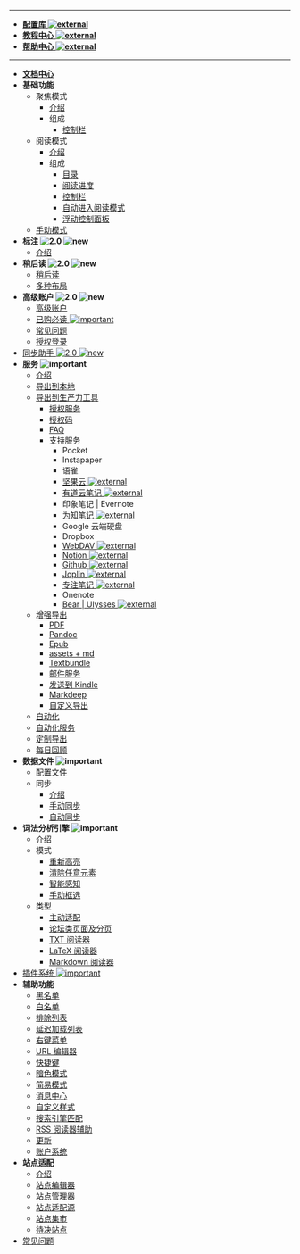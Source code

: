 ***
* [**配置库 ![external](https://simpread-1254315611.cos.ap-shanghai.myqcloud.com/static/docs/popup.png)**](https://www.yuque.com/kenshin/simpread/ds8zk0)
* [**教程中心 ![external](https://simpread-1254315611.cos.ap-shanghai.myqcloud.com/static/docs/popup.png)**](https://www.yuque.com/kenshin/simpread)
* [**帮助中心 ![external](https://simpread-1254315611.cos.ap-shanghai.myqcloud.com/static/docs/popup.png)**](https://simpread.pro/help)
***
* [**文档中心**](Home)
* **基础功能**
  * 聚焦模式
    * [介绍](聚焦模式)
    * 组成
      * [控制栏](聚焦模式-控制栏)
  * 阅读模式
    * [介绍](阅读模式)
    * 组成
      * [目录](目录)
      * [阅读进度](阅读进度)
      * [控制栏](阅读模式-控制栏)
      * [自动进入阅读模式](自动进入阅读模式)
      * [浮动控制面板](浮动控制面板（FAP）与浮动控制栏（FAB）)
  * [手动模式](手动框选)
* **标注 ![2.0](https://simpread-1254315611.cos.ap-shanghai.myqcloud.com/static/docs/ver_2.0.png) ![new](https://simpread-1254315611.cos.ap-shanghai.myqcloud.com/static/docs/new.png)**
  * [介绍](标注)
* **稍后读 ![2.0](https://simpread-1254315611.cos.ap-shanghai.myqcloud.com/static/docs/ver_2.0.png) ![new](https://simpread-1254315611.cos.ap-shanghai.myqcloud.com/static/docs/new.png)**
  * [稍后读](稍后读)
  * [多种布局](稍后读-多种布局)
* **高级账户 ![2.0](https://simpread-1254315611.cos.ap-shanghai.myqcloud.com/static/docs/ver_2.0.png) ![new](https://simpread-1254315611.cos.ap-shanghai.myqcloud.com/static/docs/new.png)**
  * [高级账户](高级账户)
  * [已购必读 ![important](https://simpread-1254315611.cos.ap-shanghai.myqcloud.com/static/docs/important.png)](已购必读)
  * [常见问题](https://github.com/Kenshin/simpread/issues/908)
  * [授权登录](授权登录)
* [同步助手 ![2.0](https://simpread-1254315611.cos.ap-shanghai.myqcloud.com/static/docs/ver_2.0.png) ![new](https://simpread-1254315611.cos.ap-shanghai.myqcloud.com/static/docs/new.png)](Sync)
* **服务 ![important](https://simpread-1254315611.cos.ap-shanghai.myqcloud.com/static/docs/important.png)**
  * [介绍](服务)
  * [导出到本地](保存到本地)
  * [导出到生产力工具](导出到生产力工具)
    * [授权服务](授权服务)
    * [授权码](授权服务?id=授权码)
    * [FAQ](授权服务-FAQ)
    * 支持服务
      * Pocket
      * Instapaper
      * 语雀
      * [坚果云 ![external](https://simpread-1254315611.cos.ap-shanghai.myqcloud.com/static/docs/popup.png)](坚果云)
      * [有道云笔记 ![external](https://simpread-1254315611.cos.ap-shanghai.myqcloud.com/static/docs/popup.png)](有道云笔记)
      * 印象笔记 | Evernote
      * [为知笔记 ![external](https://simpread-1254315611.cos.ap-shanghai.myqcloud.com/static/docs/popup.png)](为知笔记)
      * Google 云端硬盘
      * Dropbox
      * [WebDAV ![external](https://simpread-1254315611.cos.ap-shanghai.myqcloud.com/static/docs/popup.png)](WebDAV)
      * [Notion ![external](https://simpread-1254315611.cos.ap-shanghai.myqcloud.com/static/docs/popup.png)](Notion)
      * [Github ![external](https://simpread-1254315611.cos.ap-shanghai.myqcloud.com/static/docs/popup.png)](Github)
      * [Joplin ![external](https://simpread-1254315611.cos.ap-shanghai.myqcloud.com/static/docs/popup.png)](Joplin)
      * [专注笔记 ![external](https://simpread-1254315611.cos.ap-shanghai.myqcloud.com/static/docs/popup.png)](专注笔记)
      * Onenote
      * [Bear | Ulysses ![external](https://simpread-1254315611.cos.ap-shanghai.myqcloud.com/static/docs/popup.png)](URLSCHEME)
  * [增强导出](增强导出)
    - [PDF](Sync?id=pdf)
    - [Pandoc](Sync?id=pandoc)
    - [Epub](Sync?id=epub)
    - [assets + md](Sync?id=assets-md)
    - [Textbundle](Textbundle)
    - [邮件服务](邮件服务)
    - [发送到 Kindle](发送到-Kindle)
    - [Markdeep](Markdeep)
    - [自定义导出](定制化导出?id=自定义导出)
  * [自动化](自动化)
  * [自动化服务](自动化服务)
  * [定制导出](定制化导出)
  * [每日回顾](每日回顾)
* **数据文件 ![important](https://simpread-1254315611.cos.ap-shanghai.myqcloud.com/static/docs/important.png)**
  * [配置文件](配置文件)
  * 同步
    * [介绍](同步)
    * [手动同步](手动同步)
    * [自动同步](自动同步)
* **词法分析引擎 ![important](https://simpread-1254315611.cos.ap-shanghai.myqcloud.com/static/docs/important.png)**
  * [介绍](词法分析引擎)
  * 模式
    * [重新高亮](重新高亮)
    * [清除任意元素](隐藏任意元素)
    * [智能感知](智能感知)
    * [手动框选](手动框选)
  * 类型
    * [主动适配](主动适配阅读模式)
    * [论坛类页面及分页](论坛类页面及分页)
    * [TXT 阅读器](TXT-阅读器)
    * [LaTeX 阅读器](LATEX-识别)
    * [Markdown 阅读器](MARKDOWN-识别)
* [插件系统 ![important](https://simpread-1254315611.cos.ap-shanghai.myqcloud.com/static/docs/important.png)](插件系统)
* **辅助功能**
  * [黑名单](黑名单)
  * [白名单](白名单)
  * [排除列表](排除列表)
  * [延迟加载列表](延迟加载列表)
  * [右键菜单](右键菜单)
  * [URL 编辑器](URL编辑器)
  * [快捷键](快捷键)
  * [暗色模式](暗色模式)
  * [简易模式](简易模式)
  * [消息中心](消息中心)
  * [自定义样式](自定义样式)
  * [搜索引擎匹配](搜索引擎匹配)
  * [RSS 阅读器辅助](RSSReader)
  * [更新](更新)
  * [账户系统](账户系统)
* **站点适配**
  * [介绍](适配站点)
  * [站点编辑器](站点编辑器)
  * [站点管理器](站点管理器)
  * [站点适配源](站点适配源)
  * [站点集市](站点集市)
  * [待决站点](待决站点)
* [常见问题](FAQ)
